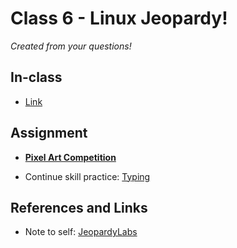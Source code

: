 # Class 6 - Linux Jeopardy!

*Created from your questions!*

## In-class

- [Link](#)

## Assignment

- [**Pixel Art Competition**](https://cs.berry.edu/pixelcomp/)

- Continue skill practice: [Typing](https://typing.com)


## References and Links

- Note to self: [JeopardyLabs](https://jeopardylabs.com/)
